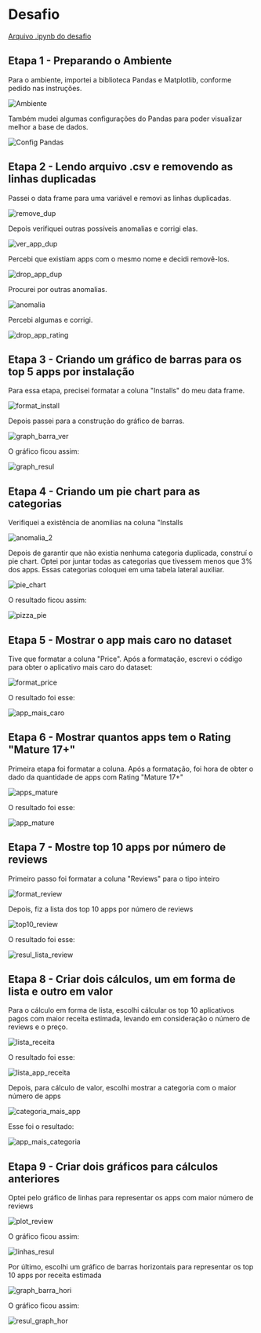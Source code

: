 
# Desafio

[Arquivo .ipynb do desafio](Desafio.ipynb)

## Etapa 1 - Preparando o Ambiente

Para o ambiente, importei a biblioteca Pandas e Matplotlib, conforme pedido nas instruções.

![Ambiente](../evidencias/preparando_ambiente.jpg)

Também mudei algumas configurações do Pandas para poder visualizar melhor a base de dados.

![Config Pandas](../evidencias/visulizacao_dados_pd.jpg)

## Etapa 2 - Lendo arquivo .csv e removendo as linhas duplicadas

Passei o data frame para uma variável e removi as linhas duplicadas.

![remove_dup](../evidencias/remove_dup.jpg)

Depois verifiquei outras possíveis anomalias e corrigi elas.

![ver_app_dup](../evidencias/ver_app_dup.jpg)

Percebi que existiam apps com o mesmo nome e decidi removê-los.

![drop_app_dup](../evidencias/drop_app_dup.jpg)

Procurei por outras anomalias.

![anomalia](../evidencias/anomalia1.jpg)

Percebi algumas e corrigi.

![drop_app_rating](../evidencias/drop_app_rating.jpg)

## Etapa 3 - Criando um gráfico de barras para os top 5 apps por instalação

Para essa etapa, precisei formatar a coluna "Installs" do meu data frame.

![format_install](../evidencias/format_install.jpg)

Depois passei para a construção do gráfico de barras.

![graph_barra_ver](../evidencias/graph_barra_ver.jpg)

O gráfico ficou assim:

![graph_resul](../evidencias/graph_ver.jpg)

## Etapa 4 - Criando um pie chart para as categorias

Verifiquei a existência de anomilias na coluna "Installs

![anomalia_2](../evidencias/anomalia2.jpg)

Depois de garantir que não existia nenhuma categoria duplicada, construí o pie chart.
Optei por juntar todas as categorias que tivessem menos que 3% dos apps. Essas categorias coloquei em uma tabela lateral auxiliar.

![pie_chart](../evidencias/pie_chart.jpg)

O resultado ficou assim:

![pizza_pie](../evidencias/pizza_pie.jpg)

## Etapa 5 - Mostrar o app mais caro no dataset

Tive que formatar a coluna "Price". Após a formatação, escrevi o código para obter o aplicativo mais caro do dataset:

![format_price](../evidencias/format_price.jpg)

O resultado foi esse:

![app_mais_caro](../evidencias/app_mais_caro.jpg)

## Etapa 6 - Mostrar quantos apps tem o Rating "Mature 17+"

Primeira etapa foi formatar a coluna. Após a formatação, foi hora de obter o dado da quantidade de apps com Rating "Mature 17+" 

![apps_mature](../evidencias/apps_mature.jpg)

O resultado foi esse:

![app_mature](../evidencias/app_mature.jpg)

## Etapa 7 - Mostre top 10 apps por número de reviews

Primeiro passo foi formatar a coluna "Reviews" para o tipo inteiro

![format_review](../evidencias/format_reviews.jpg)

Depois, fiz a lista dos top 10 apps por número de reviews

![top10_review](../evidencias/top10_review.jpg)

O resultado foi esse: 

![resul_lista_review](../evidencias/resul_lista_review.jpg)

## Etapa 8 - Criar dois cálculos, um em forma de lista e outro em valor

Para o cálculo em forma de lista, escolhi cálcular os top 10 aplicativos pagos com maior receita estimada, levando em consideração o número de reviews e o preço.

![lista_receita](../evidencias/lista_receita.jpg)

O resultado foi esse: 

![lista_app_receita](../evidencias/lista_app_receita.jpg)

Depois, para cálculo de valor, escolhi mostrar a categoria com o maior número de apps

![categoria_mais_app](../evidencias/categoria_mais_app.jpg)

Esse foi o resultado:

![app_mais_categoria](../evidencias/app_mais_categoria.jpg)

## Etapa 9 - Criar dois gráficos para cálculos anteriores

Optei pelo gráfico de linhas para representar os apps com maior número de reviews

![plot_review](../evidencias/plot_review.jpg)

O gráfico ficou assim:

![linhas_resul](../evidencias/linhas_resul.jpg)

Por último, escolhi um gráfico de barras horizontais para representar os top 10 apps por receita estimada

![graph_barra_hori](../evidencias/graph_barra_hori.jpg)

O gráfico ficou assim:

![resul_graph_hor](../evidencias/resul_graph_hori.jpg)
